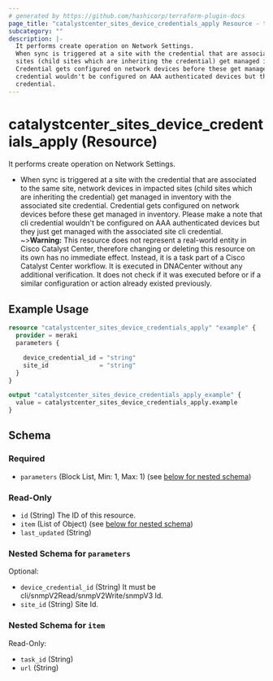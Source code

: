 ```yaml
---
# generated by https://github.com/hashicorp/terraform-plugin-docs
page_title: "catalystcenter_sites_device_credentials_apply Resource - terraform-provider-catalystcenter"
subcategory: ""
description: |-
  It performs create operation on Network Settings.
  When sync is triggered at a site with the credential that are associated to the same site, network devices in impacted
  sites (child sites which are inheriting the credential) get managed in inventory with the associated site credential.
  Credential gets configured on network devices before these get managed in inventory. Please make a note that cli
  credential wouldn't be configured on AAA authenticated devices but they just get managed with the associated site cli
  credential.
---
```


# catalystcenter_sites_device_credentials_apply (Resource)

It performs create operation on Network Settings.

- When sync is triggered at a site with the credential that are associated to the same site, network devices in impacted
sites (child sites which are inheriting the credential) get managed in inventory with the associated site credential.
Credential gets configured on network devices before these get managed in inventory. Please make a note that cli
credential wouldn't be configured on AAA authenticated devices but they just get managed with the associated site cli
credential.
~>**Warning:**
This resource does not represent a real-world entity in Cisco Catalyst Center, therefore changing or deleting this resource on its own has no immediate effect.
Instead, it is a task part of a Cisco Catalyst Center workflow. It is executed in DNACenter without any additional verification. It does not check if it was executed before or if a similar configuration or action already existed previously.

## Example Usage

```terraform
resource "catalystcenter_sites_device_credentials_apply" "example" {
  provider = meraki
  parameters {

    device_credential_id = "string"
    site_id              = "string"
  }
}

output "catalystcenter_sites_device_credentials_apply_example" {
  value = catalystcenter_sites_device_credentials_apply.example
}
```

<!-- schema generated by tfplugindocs -->
## Schema

### Required

- `parameters` (Block List, Min: 1, Max: 1) (see [below for nested schema](#nestedblock--parameters))

### Read-Only

- `id` (String) The ID of this resource.
- `item` (List of Object) (see [below for nested schema](#nestedatt--item))
- `last_updated` (String)

<a id="nestedblock--parameters"></a>
### Nested Schema for `parameters`

Optional:

- `device_credential_id` (String) It must be cli/snmpV2Read/snmpV2Write/snmpV3 Id.
- `site_id` (String) Site Id.


<a id="nestedatt--item"></a>
### Nested Schema for `item`

Read-Only:

- `task_id` (String)
- `url` (String)
